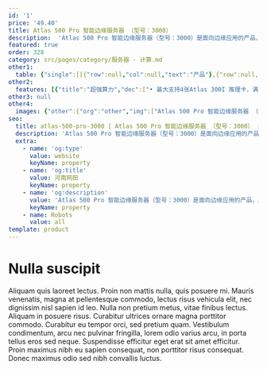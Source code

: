 ```yaml
---
id: '1'
price: '49.40'
title: Atlas 500 Pro 智能边缘服务器 （型号：3000）
description:  'Atlas 500 Pro 智能边缘服务器（型号：3000）是面向边缘应用的产品，具有超强计算性能、高环境适应性、易于部署维护和支持云边协同等特点。可以在边缘场景中广泛部署，满足在交通、社区、园区、商场、超市等复杂环境区域的应用需求。'
featured: true
order: 328
category: src/pages/category/服务器 - 计算.md
other1: 
  table: {"single":[[{"row":null,"col":null,"text":"产品"},{"row":null,"col":null,"text":"Atlas 500 Pro 智能边缘服务器\n型号：3000"}],[{"row":null,"col":null,"text":"形态"},{"row":null,"col":null,"text":"2U AI服务器"}],[{"row":null,"col":null,"text":"CPU"},{"row":null,"col":null,"text":"1 * 鲲鹏920"}],[{"row":null,"col":null,"text":"CPU内存"},{"row":null,"col":null,"text":"4个DDR4内存插槽，最高2933 MT/s"}],[{"row":null,"col":null,"text":"AI加速卡"},{"row":null,"col":null,"text":"最大支持4个Atlas 300I AI推理"}],[{"row":null,"col":null,"text":"AI算力"},{"row":null,"col":null,"text":"最大352 TOPS INT8"}],[{"row":null,"col":null,"text":"本地存储"},{"row":null,"col":null,"text":"(8~12)*3.5 SAS/SATA"}],[{"row":null,"col":null,"text":"RAID支持"},{"row":null,"col":null,"text":"RAID 1/5/6/10等"}],[{"row":null,"col":null,"text":"PCIe"},{"row":null,"col":null,"text":"最多4个PCIe 4.0 x8标准扩展槽位"}],[{"row":null,"col":null,"text":"板载网卡"},{"row":null,"col":null,"text":"4*10GE/25GE(光口)+2*GE(电口）"}],[{"row":null,"col":null,"text":"电源"},{"row":null,"col":null,"text":"• 2个550W或900W交流热插拔电源，支持AC 220V/DC 240V或者2个1200W直流热插拔电源，支持DC -48V\n• 支持1+1冗余"}],[{"row":null,"col":null,"text":"风扇"},{"row":null,"col":null,"text":"4个热拔插风扇，支持N+1冗余"}],[{"row":null,"col":null,"text":"工作环境温度"},{"row":null,"col":null,"text":"• 长期：5°C ~ 50°C\n• 短期：0°C ~ 55°C"}],[{"row":null,"col":null,"text":"结构尺寸"},{"row":null,"col":null,"text":"86.1 mm * 447 mm * 475 mm"}]]}
other2:
  features: [{"title":"超强算力","dec":["• 最大支持4张Atlas 300I 推理卡，满足多场景推理需求；整机可提供320路高清视频实时分析（1080P 25 FPS）\n• 搭载64核架构、具有超强算力的鲲鹏920处理器，高效加速应用"]},{"title":"超高能效","dec":["• 发挥鲲鹏架构多核、低功耗优势，为推理场景构建高效能、低功耗的AI计算平台\n• Atlas 300I 单卡功耗仅67W，为AI服务器算力加速同时提供更优的能效比"]}]
other3: null
other4:
  images: {"other":{"org":"other","img":["Atlas 500 Pro 智能边缘服务器 （型号：3000）.png"]}}
seo:
  title: atlas-500-pro-3000 | Atlas 500 Pro 智能边缘服务器 （型号：3000） | null | 昇腾计算 | 服务器 - 计算 | 数据中心
  description: 'Atlas 500 Pro 智能边缘服务器（型号：3000）是面向边缘应用的产品，具有超强计算性能、高环境适应性、易于部署维护和支持云边协同等特点。可以在边缘场景中广泛部署，满足在交通、社区、园区、商场、超市等复杂环境区域的应用需求。'
  extra:
    - name: 'og:type'
      value: website
      keyName: property
    - name: 'og:title'
      value: 河南网田
      keyName: property
    - name: 'og:description'
      value: 'Atlas 500 Pro 智能边缘服务器（型号：3000）是面向边缘应用的产品，具有超强计算性能、高环境适应性、易于部署维护和支持云边协同等特点。可以在边缘场景中广泛部署，满足在交通、社区、园区、商场、超市等复杂环境区域的应用需求。'
      keyName: property
    - name: Robots
      value: all
template: product
---
```


# Nulla suscipit

Aliquam quis laoreet lectus. Proin non mattis nulla, quis posuere mi. Mauris venenatis, magna at pellentesque commodo, lectus risus vehicula elit, nec dignissim nisl sapien id leo. Nulla non pretium metus, vitae finibus lectus. Aliquam in posuere risus. Curabitur ultrices ornare magna porttitor commodo. Curabitur eu tempor orci, sed pretium quam. Vestibulum condimentum, arcu nec pulvinar fringilla, lorem odio varius arcu, in porta tellus eros sed neque. Suspendisse efficitur eget erat sit amet efficitur. Proin maximus nibh eu sapien consequat, non porttitor risus consequat. Donec maximus odio sed nibh convallis luctus.